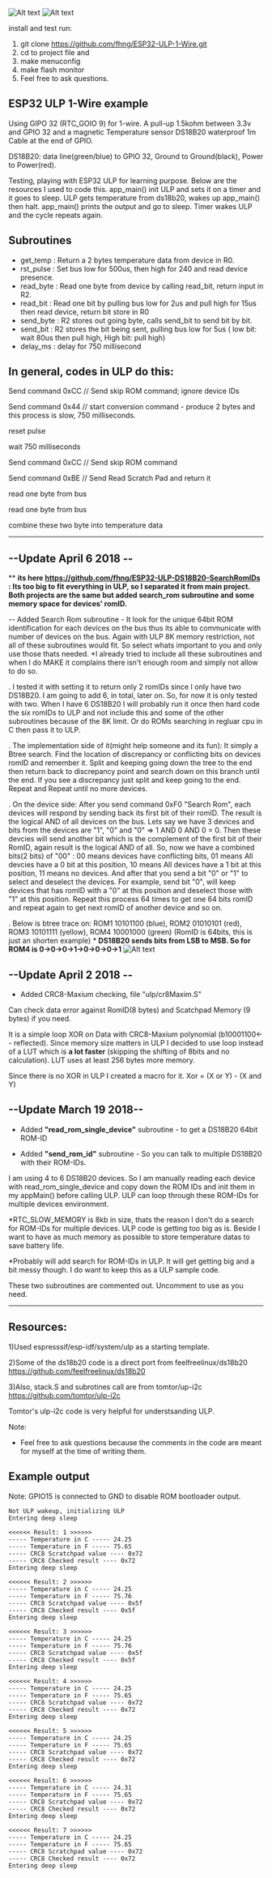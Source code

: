 ![Alt text](ds18b20.jpg?raw=true "DS18B20")
![Alt text](ds18b20_.jpg?raw=true "DS18B20")

install and test run:

1) git clone https://github.com/fhng/ESP32-ULP-1-Wire.git
2) cd to project file and 
3) make menuconfig
4) make flash monitor
5) Feel free to ask questions.


## ESP32 ULP 1-Wire example

Using GIPO 32 (RTC_GOIO 9) for 1-wire. A pull-up 1.5kohm between 3.3v and GPIO 32 and a magnetic Temperature sensor DS18B20 waterproof 1m Cable at the end of GPIO.


DS18B20: data line(green/blue) to GPIO 32, Ground to Ground(black), Power to Power(red).


Testing, playing with ESP32 ULP for learning purpose. Below are the resources I used to code this. app_main() init ULP and sets it on a timer and it goes to sleep. ULP gets temperature from ds18b20, wakes up app_main() then halt. app_main() prints the output and go to sleep. Timer wakes ULP and the cycle repeats again. 

## Subroutines

- get_temp : Return a 2 bytes temperature data from device in R0.
- rst_pulse : Set bus low for 500us, then high for 240 and read device presence.
- read_byte : Read one byte from device by calling read_bit, return input in R2.
- read_bit : Read one bit by pulling bus low for 2us and pull high for 15us then read device, return bit store in R0
- send_byte : R2 stores out going byte, calls send_bit to send bit by bit.
- send_bit : R2 stores the bit being sent, pulling bus low for 5us ( low bit: wait 80us then pull high, High bit: pull high)
- delay_ms : delay for 750 millisecond

## In general, codes in ULP do this:

Send command 0xCC // Send skip ROM command; ignore device IDs

Send command 0x44 // start conversion command - produce 2 bytes and this process is slow, 750 milliseconds.

reset pulse

wait 750 milliseconds

Send command 0xCC // Send skip ROM command

Send command 0xBE // Send Read Scratch Pad and return it

read one byte from bus

read one byte from bus

combine these two byte into temperature data



***********************************************************************************************************

## --Update April 6 2018 --

\** **its here https://github.com/fhng/ESP32-ULP-DS18B20-SearchRomIDs : Its too big to fit everything in ULP, so I separated it from main project. Both projects are the same but added search_rom subroutine and some memory space for devices' romID.**

-- Added Search Rom subroutine - It look for the unique 64bit ROM identification for each devices on the bus thus its able to communicate with number of devices on the bus. Again with ULP 8K memory restriction, not all of these subroutines would fit. So select whats important to you and only use those thats needed. *I already tried to include all these subroutines and when I do MAKE it complains there isn't enough room and simply not allow to do so.

. I tested it with setting it to return only 2 romIDs since I only have two DS18B20. I am going to add 6, in total, later on. So, for now it is only tested with two. When I have 6 DS18B20 I will probably run it once then hard code the six romIDs to ULP and not include this and some of the other subroutines because of the 8K limit. Or do ROMs searching in regluar cpu in C then pass it to ULP.

. The implementation side of it(might help someone and its fun): It simply a Btree search. Find the location of discrepancy or conflicting bits on devices romID and remember it. Split and keeping going down the tree to the end then return back to discrepancy point and search down on this branch until the end. If you see a discrepancy just split and keep going to the end. Repeat and Repeat until no more devices.

. On the device side: After you send command 0xF0 "Search Rom", each devices will respond by sending back its first bit of their romID. The result is the logical AND of all devices on the bus. Lets say we have 3 devices and bits from the devices are "1", "0" and "0" => 1 AND 0 AND 0 = 0. Then these devcies will send another bit which is the complement of the first bit of their RomID, again result is the logical AND of all. So, now we have a combined bits(2 bits) of "00" : 00 means devices have conflicting bits, 01 means All devcies have a 0 bit at this position, 10 means All devices have a 1 bit at this position, 11 means no devices. And after that you send a bit "0" or "1" to select and deselect the devices. For example, send bit "0", will keep devices that has romID with a "0" at this position and deselect those with "1" at this position. Repeat this process 64 times to get one 64 bits romID and repeat again to get next romID of another device and so on.

. Below is btree trace on: ROM1 10101100 (blue), ROM2 01010101 (red), ROM3 10101111 (yellow), ROM4 10001000 (green) (RomID is 64bits, this is just an shorten example) \* **DS18B20 sends bits from LSB to MSB. So for ROM4 is 0->0->0->1->0->0->0->1**
![Alt text](btree.png?raw=true "DS18B20")

## --Update April 2 2018 --
- Added CRC8-Maxium checking, file "ulp/cr8Maxim.S"

Can check data error against RomID(8 bytes) and Scatchpad Memory (9 bytes) if you need.

It is a simple loop XOR on Data with CRC8-Maxium polynomial (b10001100<-- reflected). Since memory size matters in ULP I decided to use loop instead of a LUT which is **a lot faster** (skipping the shifting of 8bits and no calculation). LUT uses at least 256 bytes more memory.

Since there is no XOR in ULP I created a macro for it. Xor = (X or Y) - (X and Y)


## --Update March 19 2018--

- Added **"read_rom_single_device"** subroutine - to get a DS18B20 64bit ROM-ID

- Added **"send_rom_id"** subroutine - So you can talk to multiple DS18B20 with their ROM-IDs.

I am using 4 to 6 DS18B20 devices. So I am manually reading each device with read_rom_single_device and copy down the ROM IDs and init them in my appMain() before calling ULP. ULP can loop through these ROM-IDs for multiple devices environment.   

*RTC_SLOW_MEMORY is 8kb in size, thats the reason I don't do a search for ROM-IDs for multiple devices. ULP code is getting too big as is. Beside I want to have as much memory as possible to store temperature datas to save battery life. 

*Probably will add search for ROM-IDs in ULP. It will get getting big and a bit messy though. I do want to keep this as a ULP sample code.

These two subroutines are commented out. Uncomment to use as you need.

***********************************************************************************************************





## Resources:

1)Used espresssif/esp-idf/system/ulp as a starting template.

2)Some of the ds18b20 code is a direct port from feelfreelinux/ds18b20 https://github.com/feelfreelinux/ds18b20

3)Also, stack.S and subrotines call are from tomtor/up-i2c https://github.com/tomtor/ulp-i2c

Tomtor's ulp-i2c code is very helpful for understsanding ULP.


Note:


* Feel free to ask questions because the comments in the code are meant for myself at the time of writing them.


## Example output

Note: GPIO15 is connected to GND to disable ROM bootloader output.
```
Not ULP wakeup, initializing ULP
Entering deep sleep

<<<<<< Result: 1 >>>>>>
----- Temperature in C ----- 24.25
----- Temperature in F ----- 75.65
----- CRC8 Scratchpad value ---- 0x72
----- CRC8 Checked result ---- 0x72
Entering deep sleep

<<<<<< Result: 2 >>>>>>
----- Temperature in C ----- 24.25
----- Temperature in F ----- 75.76
----- CRC8 Scratchpad value ---- 0x5f
----- CRC8 Checked result ---- 0x5f
Entering deep sleep

<<<<<< Result: 3 >>>>>>
----- Temperature in C ----- 24.25
----- Temperature in F ----- 75.76
----- CRC8 Scratchpad value ---- 0x5f
----- CRC8 Checked result ---- 0x5f
Entering deep sleep

<<<<<< Result: 4 >>>>>>
----- Temperature in C ----- 24.25
----- Temperature in F ----- 75.65
----- CRC8 Scratchpad value ---- 0x72
----- CRC8 Checked result ---- 0x72
Entering deep sleep

<<<<<< Result: 5 >>>>>>
----- Temperature in C ----- 24.25
----- Temperature in F ----- 75.65
----- CRC8 Scratchpad value ---- 0x72
----- CRC8 Checked result ---- 0x72
Entering deep sleep

<<<<<< Result: 6 >>>>>>
----- Temperature in C ----- 24.31
----- Temperature in F ----- 75.65
----- CRC8 Scratchpad value ---- 0x72
----- CRC8 Checked result ---- 0x72
Entering deep sleep

<<<<<< Result: 7 >>>>>>
----- Temperature in C ----- 24.25
----- Temperature in F ----- 75.65
----- CRC8 Scratchpad value ---- 0x72
----- CRC8 Checked result ---- 0x72
Entering deep sleep

```

